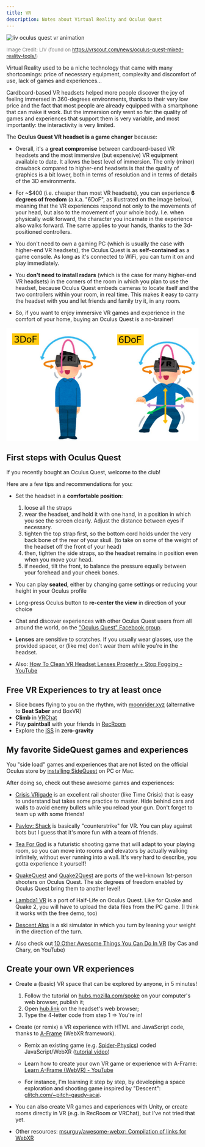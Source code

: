 ```yaml
---
title: VR
description: Notes about Virtual Reality and Oculus Quest
---
```


![liv oculus quest vr animation](./assets/QuestMixedReality.gif)

<span style="color:grey;font-size:small;">Image Credit: LIV (found on https://vrscout.com/news/oculus-quest-mixed-reality-tools/)</span>

Virtual Reality used to be a niche technology that came with many shortcomings: price of necessary equipment, complexity and discomfort of use, lack of games and experiences...

Cardboard-based VR headsets helped more people discover the joy of feeling immersed in 360-degrees environments, thanks to their very low price and the fact that most people are already equipped with a smartphone that can make it work. But the immersion only went so far: the quality of games and experiences that support them is very variable, and most importantly: the interactivity is very limited.

The **Oculus Quest VR headset is a game changer** because:

- Overall, it's a **great compromise** between cardboard-based VR headsets and the most immersive (but expensive) VR equipment available to date. It allows the best level of immersion. The only (minor) drawback compared to higher-end headsets is that the quality of graphics is a bit lower, both in terms of resolution and in terms of details of the 3D environments.

- For ~$400 (i.e. cheaper than most VR headsets), you can experience **6 degrees of freedom** (a.k.a. "6DoF", as illustrated on the image below), meaning that the VR experiences respond not only to the movements of your head, but also to the movement of your whole body. I.e. when physically *walk* forward, the character you incarnate in the experience also walks forward. The same applies to your hands, thanks to the 3d-positioned controllers.

- You don't need to own a gaming PC (which is usually the case with higher-end VR headsets), the Oculus Quest is as **self-contained** as a game console. As long as it's connected to WiFi, you can turn it on and play immediately.

- You **don't need to install radars** (which is the case for many higher-end VR headsets) in the corners of the room in which you plan to use the headset, because Oculus Quest embeds cameras to locate itself and the two controllers within your room, in real time. This makes it easy to carry the headset with you and let friends and family try it, in any room.

- So, if you want to enjoy immersive VR games and experience in the comfort of your home, buying an Oculus Quest is a no-brainer!

![6 degrees of freedom](./assets/6dof.png)

## First steps with Oculus Quest

<!-- from https://twitter.com/adrienjoly/status/1161896322699603968 -->

If you recently bought an Oculus Quest, welcome to the club!

Here are a few tips and recommendations for you:

- Set the headset in a **comfortable position**:
  1. loose all the straps
  2. wear the headset, and hold it with one hand, in a position in which you see the screen clearly. Adjust the distance between eyes if necessary.
  3. tighten the top strap first, so the bottom cord holds under the very back bone of the rear of your skull. (to take on some of the weight of the headset off the front of your head)
  4. then, tighten the side straps, so the headset remains in position even when you move your head.
  5. if needed, tilt the front, to balance the pressure equally between your forehead and your cheek bones.

- You can play **seated**, either by changing game settings or reducing your height in your Oculus profile

- Long-press Oculus button to **re-center the view** in direction of your choice

- Chat and discover experiences with other Oculus Quest users from all around the world, on the ["Oculus Quest" Facebook group](https://www.facebook.com/groups/vrmai/).

- **Lenses** are sensitive to scratches. If you usually wear glasses, use the provided spacer, or (like me) don't wear them while you're in the headset.

- Also: [How To Clean VR Headset Lenses Properly + Stop Fogging - YouTube](https://www.youtube.com/watch?v=Q_weiJGXQs0)

## Free VR Experiences to try at least once

- Slice boxes flying to you on the rhythm, with [moonrider.xyz](https://moonrider.xyz/) (alternative to **Beat Saber** and BoxVR)
- **Climb** in [VRChat](https://www.oculus.com/experiences/quest/1856672347794301/)
- Play **paintball** with your friends in [RecRoom](https://www.oculus.com/experiences/quest/2173678582678296)
- Explore the [ISS](https://www.oculus.com/experiences/quest/2094303753986147) in **zero-gravity**

## My favorite SideQuest games and experiences

You "side load" games and experiences that are not listed on the official Oculus store by [installing SideQuest](https://sidequestvr.com/#/setup-howto) on PC or Mac.

After doing so, check out these awesome games and experiences:

- [Crisis VRigade](https://sidequestvr.com/#/app/38) is an excellent rail shooter (like Time Crisis) that is easy to understand but takes some practice to master. Hide behind cars and walls to avoid enemy bullets while you reload your gun. Don't forget to team up with some friends!
- [Pavlov: Shack](https://sidequestvr.com/#/app/392) is basically "counterstrike" for VR. You can play against bots but I guess that it's more fun with a team of friends.
- [Tea For God](https://sidequestvr.com/#/app/65) is a futuristic shooting game that will adapt to your playing room, so you can move into rooms and elevators by actually walking infinitely, without ever running into a wall. It's very hard to describe, you gotta experience it yourself!
- [QuakeQuest](https://sidequestvr.com/#/app/93) and [Quake2Quest](https://sidequestvr.com/#/app/353) are ports of the well-known 1st-person shooters on Oculus Quest. The six degrees of freedom enabled by Oculus Quest bring them to another level!
- [Lambda1 VR](https://sidequestvr.com/#/app/124) is a port of Half-Life on Oculus Quest. Like for Quake and Quake 2, you will have to upload the data files from the PC game. (I think it works with the free demo, too)
- [Descent Alps](https://sidequestvr.com/#/app/668) is a ski simulator in which you turn by leaning your weight in the direction of the turn.

- Also check out [10 Other Awesome Things You Can Do In VR](https://youtu.be/KecTUGt-ATA) (by Cas and Chary, on YouTube)

<!-- also, the list of games and experiences I bought/downloaded from the Oculus store: https://drive.google.com/open?id=1V0CjTnBa8r1AYe91zLCthasnfXB4Mso9 -->

## Create your own VR experiences

- Create a (basic) VR space that can be explored by anyone, in 5 minutes!
  1. Follow the tutorial on [hubs.mozilla.com/spoke](https://hubs.mozilla.com/spoke) on your computer's web browser, publish it;
  2. Open [hub.link](https://hub.link) on the headset's web browser;
  3. Type the 4-letter code from step 1 => You're in!
  
- Create (or remix) a VR experience with HTML and JavaScript code, thanks to [A-Frame](https://aframe.io) (WebXR framework).

  - Remix an existing game (e.g. [Spider-Physics](https://glitch.com/~spider-physics)) coded JavaScript/WebXR ([tutorial video](https://youtu.be/HqslsydOTvg))

  - Learn how to create your own VR game or experience with A-Frame: [Learn A-Frame (WebVR) - YouTube](https://www.youtube.com/playlist?list=PL8MkBHej75fJD-HveDzm4xKrciC5VfYuV)
  
  - For instance, I'm learning it step by step, by developing a space exploration and shooting game inspired by "Descent": [glitch.com/~pitch-gaudy-acai](https://glitch.com/~pitch-gaudy-acai).

- You can also create VR games and experiences with Unity, or create rooms directly in VR (e.g. in RecRoom or VRChat), but I've not tried that yet.

- Other resources: [msurguy/awesome-webxr: Compilation of links for WebXR](https://github.com/msurguy/awesome-webxr)
